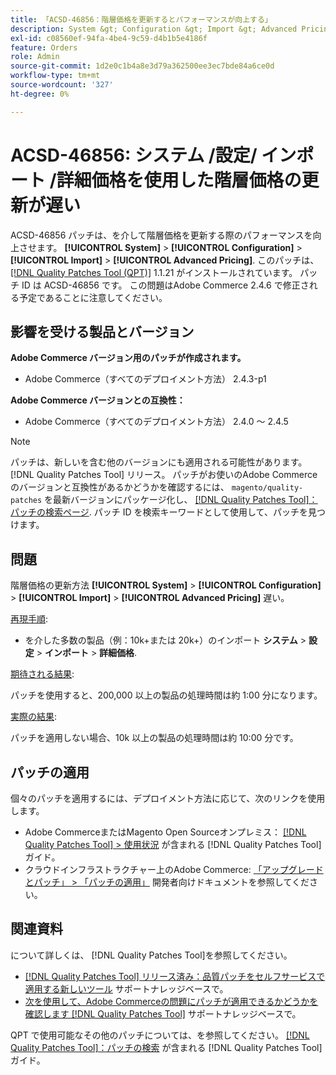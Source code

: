```yaml
---
title: 「ACSD-46856：階層価格を更新するとパフォーマンスが向上する」
description: System &gt; Configuration &gt; Import &gt; Advanced Pricing を使用して階層の価格を更新する際に、パフォーマンスを向上させるために ACSD-46856 パッチを適用します。
exl-id: c08560ef-94fa-4be4-9c59-d4b1b5e4186f
feature: Orders
role: Admin
source-git-commit: 1d2e0c1b4a8e3d79a362500ee3ec7bde84a6ce0d
workflow-type: tm+mt
source-wordcount: '327'
ht-degree: 0%

---
```


# ACSD-46856: システム /設定/ インポート /詳細価格を使用した階層価格の更新が遅い

ACSD-46856 パッチは、を介して階層価格を更新する際のパフォーマンスを向上させます。 **[!UICONTROL System]** > **[!UICONTROL Configuration]** > **[!UICONTROL Import]** > **[!UICONTROL Advanced Pricing]**. このパッチは、 [[!DNL Quality Patches Tool (QPT)]](/help/announcements/adobe-commerce-announcements/magento-quality-patches-released-new-tool-to-self-serve-quality-patches.md) 1.1.21 がインストールされています。 パッチ ID は ACSD-46856 です。 この問題はAdobe Commerce 2.4.6 で修正される予定であることに注意してください。

## 影響を受ける製品とバージョン

**Adobe Commerce バージョン用のパッチが作成されます。**

* Adobe Commerce（すべてのデプロイメント方法） 2.4.3-p1

**Adobe Commerce バージョンとの互換性：**

* Adobe Commerce（すべてのデプロイメント方法） 2.4.0 ～ 2.4.5

>[!NOTE]
>
>パッチは、新しいを含む他のバージョンにも適用される可能性があります。 [!DNL Quality Patches Tool] リリース。 パッチがお使いのAdobe Commerceのバージョンと互換性があるかどうかを確認するには、 `magento/quality-patches` を最新バージョンにパッケージ化し、 [[!DNL Quality Patches Tool]：パッチの検索ページ](https://experienceleague.adobe.com/tools/commerce-quality-patches/index.html). パッチ ID を検索キーワードとして使用して、パッチを見つけます。

## 問題

階層価格の更新方法 **[!UICONTROL System]** > **[!UICONTROL Configuration]** > **[!UICONTROL Import]** > **[!UICONTROL Advanced Pricing]** 遅い。

<u>再現手順</u>:

* を介した多数の製品（例：10k+または 20k+）のインポート **システム** > **設定** > **インポート** > **詳細価格**.

<u>期待される結果</u>:

パッチを使用すると、200,000 以上の製品の処理時間は約 1:00 分になります。

<u>実際の結果</u>:

パッチを適用しない場合、10k 以上の製品の処理時間は約 10:00 分です。

## パッチの適用

個々のパッチを適用するには、デプロイメント方法に応じて、次のリンクを使用します。

* Adobe CommerceまたはMagento Open Sourceオンプレミス： [[!DNL Quality Patches Tool] > 使用状況](https://experienceleague.adobe.com/docs/commerce-operations/tools/quality-patches-tool/usage.html) が含まれる [!DNL Quality Patches Tool] ガイド。
* クラウドインフラストラクチャー上のAdobe Commerce: [「アップグレードとパッチ」 > 「パッチの適用」](https://devdocs.magento.com/cloud/project/project-patch.html) 開発者向けドキュメントを参照してください。

## 関連資料

について詳しくは、 [!DNL Quality Patches Tool]を参照してください。

* [[!DNL Quality Patches Tool] リリース済み：品質パッチをセルフサービスで適用する新しいツール](/help/announcements/adobe-commerce-announcements/magento-quality-patches-released-new-tool-to-self-serve-quality-patches.md) サポートナレッジベースで。
* [次を使用して、Adobe Commerceの問題にパッチが適用できるかどうかを確認します [!DNL Quality Patches Tool]](/help/support-tools/patches-available-in-qpt-tool/check-patch-for-magento-issue-with-magento-quality-patches.md) サポートナレッジベースで。

QPT で使用可能なその他のパッチについては、を参照してください。 [[!DNL Quality Patches Tool]：パッチの検索](https://experienceleague.adobe.com/tools/commerce-quality-patches/index.html) が含まれる [!DNL Quality Patches Tool] ガイド。
